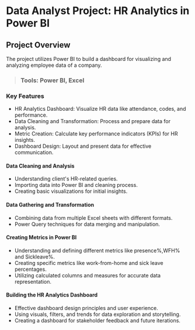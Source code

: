 # Data Analyst Project: HR Analytics in Power BI 

## Project Overview

 The project utilizes Power BI to build a dashboard for visualizing and analyzing employee data of a company.

> ### Tools: Power BI, Excel

### Key Features

- HR Analytics Dashboard: Visualize HR data like attendance, codes, and performance.
- Data Cleaning and Transformation: Process and prepare data for analysis.
- Metric Creation: Calculate key performance indicators (KPIs) for HR insights.
- Dashboard Design: Layout and present data for effective communication.

#### Data Cleaning and Analysis

- Understanding client's HR-related queries.
- Importing data into Power BI and cleaning process.
- Creating basic visualizations for initial insights.

#### Data Gathering and Transformation

- Combining data from multiple Excel sheets with different formats.
- Power Query techniques for data merging and manipulation.

#### Creating Metrics in Power BI

- Understanding and defining different metrics like presence%,WFH% and Sickleave%.
- Creating specific metrics like work-from-home and sick leave percentages.
- Utilizing calculated columns and measures for accurate data representation.

#### Building the HR Analytics Dashboard

- Effective dashboard design principles and user experience.
- Using visuals, filters, and trends for data exploration and storytelling.
- Creating a dashboard for stakeholder feedback and future iterations.
  

